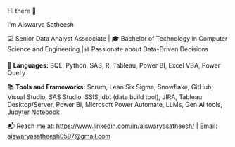 Hi there 👋

I'm Aiswarya Satheesh

💻 Senior Data Analyst Asscociate | 🎓 Bachelor of Technology in Computer Science and Engineering |📊 Passionate about Data-Driven Decisions

🎯 **Languages:** SQL, Python, SAS, R, Tableau, Power BI, Excel VBA, Power Query

📚 **Tools and Frameworks:** Scrum, Lean Six Sigma, Snowflake, GitHub, Visual Studio, SAS Studio, SSIS, dbt (data build tool), JIRA, Tableau Desktop/Server, Power BI, Microsoft Power Automate, LLMs, Gen AI tools, Jupyter Notebook

📬 Reach me at: https://www.linkedin.com/in/aiswaryasatheesh/ | Email: aiswaryasatheesh0597@gmail.com
